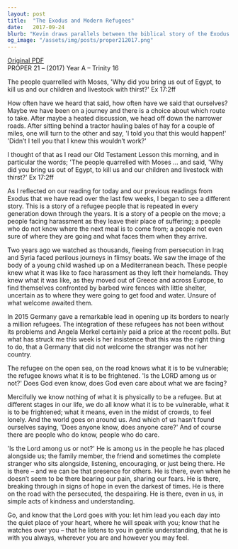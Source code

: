 ```yaml
---
layout: post
title:  "The Exodus and Modern Refugees"
date:   2017-09-24
blurb: "Kevin draws parallels between the biblical story of the Exodus and the plight of modern refugees. He reflects on the recurring theme of a people on the move, facing hardships and seeking hope. The sermon encourages us to find God's presence in those who support us during our vulnerable times and to be that presence for others."
og_image: "/assets/img/posts/proper212017.png"
---
```

[Original PDF](/assets/pdf/proper212017.pdf)    
PROPER 21 – (2017) Year A – Trinity 16

The people quarrelled with Moses, 'Why did you bring us out of Egypt, to kill us and our children and livestock with thirst?' Ex 17:2ff

How often have we heard that said, how often have we said that ourselves? Maybe we have been on a journey and there is a choice about which route to take. After maybe a heated discussion, we head off down the narrower roads. After sitting behind a tractor hauling bales of hay for a couple of miles, one will turn to the other and say, 'I told you that this would happen!' 'Didn’t I tell you that I knew this wouldn’t work?'

I thought of that as I read our Old Testament Lesson this morning, and in particular the words; 'The people quarrelled with Moses ... and said, 'Why did you bring us out of Egypt, to kill us and our children and livestock with thirst?' Ex 17:2ff

As I reflected on our reading for today and our previous readings from Exodus that we have read over the last few weeks, I began to see a different story. This is a story of a refugee people that is repeated in every generation down through the years. It is a story of a people on the move; a people facing harassment as they leave their place of suffering; a people who do not know where the next meal is to come from; a people not even sure of where they are going and what faces them when they arrive.

Two years ago we watched as thousands, fleeing from persecution in Iraq and Syria faced perilous journeys in flimsy boats. We saw the image of the body of a young child washed up on a Mediterranean beach. These people knew what it was like to face harassment as they left their homelands. They knew what it was like, as they moved out of Greece and across Europe, to find themselves confronted by barbed wire fences with little shelter, uncertain as to where they were going to get food and water. Unsure of what welcome awaited them.

In 2015 Germany gave a remarkable lead in opening up its borders to nearly a million refugees. The integration of these refugees has not been without its problems and Angela Merkel certainly paid a price at the recent polls. But what has struck me this week is her insistence that this was the right thing to do, that a Germany that did not welcome the stranger was not her country.

The refugee on the open sea, on the road knows what it is to be vulnerable; the refugee knows what it is to be frightened. 'Is the LORD among us or not?' Does God even know, does God even care about what we are facing?

Mercifully we know nothing of what it is physically to be a refugee. But at different stages in our life, we do all know what it is to be vulnerable, what it is to be frightened; what it means, even in the midst of crowds, to feel lonely. And the world goes on around us. And which of us hasn’t found ourselves saying, 'Does anyone know, does anyone care?' And of course there are people who do know, people who do care.

'Is the Lord among us or not?' He is among us in the people he has placed alongside us; the family member, the friend and sometimes the complete stranger who sits alongside, listening, encouraging, or just being there. He is there – and we can be that presence for others. He is there, even when he doesn’t seem to be there bearing our pain, sharing our fears. He is there, breaking through in signs of hope in even the darkest of times. He is there on the road with the persecuted, the despairing. He is there, even in us, in simple acts of kindness and understanding.

Go, and know that the Lord goes with you: let him lead you each day into the quiet place of your heart, where he will speak with you; know that he watches over you – that he listens to you in gentle understanding, that he is with you always, wherever you are and however you may feel.
